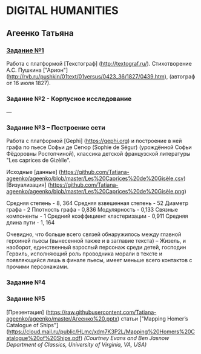 # DIGITAL HUMANITIES
## Агеенко Татьяна
### [Задание №1](https://github.com/Tatiana-ageenko/ageenko/blob/master/Источник.xml)
Работа с платформой [Текстограф] (http://textograf.ru/).
Стихотворение А.С. Пушкина ["Арион"] (http://rvb.ru/pushkin/01text/01versus/0423_36/1827/0439.htm), (автограф от 16 июля 1827).
### Задание №2 - Корпусное исследование
––
### Задание №3 – Построение сети 
Работа с платформой [Gephi] (https://gephi.org) и построение в ней графа по пьесе Софьи де Сегюр (Sophie de Ségur) (урождённой Софьи Фёдоровны Ростопчиной), классика детской французской литературы "Les caprices de Gizèlle".

Исходные [данные] (https://github.com/Tatiana-ageenko/ageenko/blob/master/Les%20Caprices%20de%20Gisèle.csv)
[Визуализация] (https://github.com/Tatiana-ageenko/ageenko/blob/master/Les%20Caprices%20de%20Gisèle.png)

Средняя степень - 8, 364
Средняя взвешенная степень - 52
Диаметр графа - 2
Плотность графа - 0,836
Модулярность - 0,133
Связные компоненты - 1
Средний коэффициент кластеризации - 0,911
Средняя длина пути - 1, 164

Очевидно, что больше всего связей обнаружилось между главной героиней пьесы (вынесенной также и в заглавие текста) – Жизель, и наоборот, единственный взрослый персонаж среди детей, господин Гервиль, исполняющий роль проводника морали в тексте и появляющийся лишь в финале пьесы, имеет меньше всего контактов с прочими персонажами. 

### Задание №4
### Задание №5
[Презентация] (https://raw.githubusercontent.com/Tatiana-ageenko/ageenko/master/Агеенко%20.pptx) статьи ["Mapping Homer’s Catalogue of Ships"] (https://cloud.mail.ru/public/HLmc/xdm7K3P2L/Mapping%20Homers%20Catalogue%20of%20Ships.pdf)
*(Courtney Evans and Ben Jasnow
Department of Classics, University of Virginia, VA, USA)*

